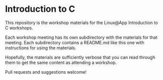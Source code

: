 # Introduction to C

This repository is the workshop materials for the Linux@App Introduction to C workshops.

Each workshop meeting has its own subdirectory with the materials for that meeting. Each
subdirectory contains a README.md like this one with instructions for using the materials.

Hopefully, the materials are sufficiently verbose that you can read through them to get the
same content as attending a workshop.

Pull requests and suggestions welcome!
